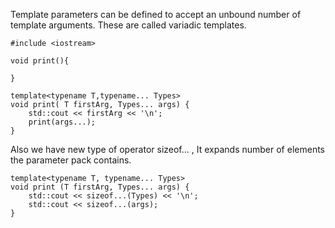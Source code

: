 Template parameters can be defined to accept an unbound number of template
arguments. These are called variadic templates.

```
#include <iostream>

void print(){

}

template<typename T,typename... Types>
void print( T firstArg, Types... args) {
	std::cout << firstArg << '\n';
	print(args...);
}
```
Also we have new type of operator sizeof... , It expands number of elements
the parameter pack contains.
```
template<typename T, typename... Types>
void print (T firstArg, Types... args) {
	std::cout << sizeof...(Types) << '\n'; 
	std::cout << sizeof...(args);
}
```

